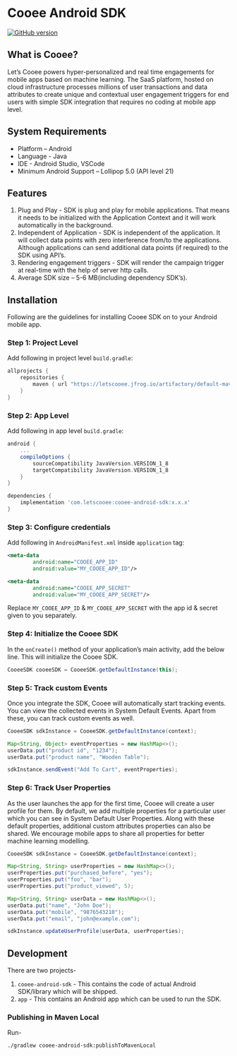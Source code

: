 # Cooee Android SDK

[![GitHub version](https://badge.fury.io/gh/letscooee%2Fcooee-android-sdk.svg)](https://badge.fury.io/gh/letscooee%2Fcooee-android-sdk)

## What is Cooee?

Let’s Cooee powers hyper-personalized and real time engagements for mobile apps based on machine learning. The SaaS platform, hosted on
 cloud infrastructure processes millions of user transactions and data attributes to create unique and contextual user engagement
 triggers for end users with simple SDK integration that requires no coding at mobile app level.
 
## System Requirements

- Platform – Android
- Language - Java
- IDE - Android Studio, VSCode
- Minimum Android Support – Lollipop 5.0 (API level 21)

## Features

1. Plug and Play - SDK is plug and play for mobile applications. That means it needs to be initialized with the Application Context and it
 will work automatically in the background.
2. Independent of Application - SDK is independent of the application. It will collect data points with zero interference from/to the
 applications. Although applications can send additional data points (if required) to the SDK using API’s.
3. Rendering engagement triggers - SDK will render the campaign trigger at real-time with the help of server http calls.
4. Average SDK size – 5-6 MB(including dependency SDK’s).

## Installation

Following are the guidelines for installing Cooee SDK on to your Android mobile app.

### Step 1: Project Level

Add following in project level `build.gradle`:

```groovy
allprojects {
    repositories {
        maven { url "https://letscooee.jfrog.io/artifactory/default-maven-local" }
    }
}
```

### Step 2: App Level

Add following in app level `build.gradle`:

```groovy
android {
    ...
    compileOptions {
        sourceCompatibility JavaVersion.VERSION_1_8
        targetCompatibility JavaVersion.VERSION_1_8
    }
}

dependencies {
    implementation 'com.letscooee:cooee-android-sdk:x.x.x'
}
```

### Step 3: Configure credentials

Add following in `AndroidManifest.xml` inside `application` tag:

```xml
<meta-data
        android:name="COOEE_APP_ID"
        android:value="MY_COOEE_APP_ID"/>

<meta-data
        android:name="COOEE_APP_SECRET"
        android:value="MY_COOEE_APP_SECRET"/>
```

Replace `MY_COOEE_APP_ID` & `MY_COOEE_APP_SECRET` with the app id & secret given to you separately.

### Step 4: Initialize the Cooee SDK

In the `onCreate()` method of your application’s main activity, add the below line. This will initialize the Cooee SDK.

```java
CooeeSDK cooeeSDK = CooeeSDK.getDefaultInstance(this);
```

### Step 5: Track custom Events

Once you integrate the SDK, Cooee will automatically start tracking events. You can view the collected events in System Default Events. Apart from these, you can track custom events as well.

```java
CooeeSDK sdkInstance = CooeeSDK.getDefaultInstance(context);

Map<String, Object> eventProperties = new HashMap<>();
userData.put("product id", "1234");
userData.put("product name", "Wooden Table");

sdkInstance.sendEvent("Add To Cart", eventProperties);
```

### Step 6: Track User Properties

As the user launches the app for the first time, Cooee will create a user profile for them. By default, we add multiple properties for a
 particular user which you can see in System Default User Properties. Along with these default properties, additional custom attributes
 properties can also be shared. We encourage mobile apps to share all properties for better machine learning modelling.

```java
CooeeSDK sdkInstance = CooeeSDK.getDefaultInstance(context);

Map<String, String> userProperties = new HashMap<>();
userProperties.put("purchased_before", "yes");
userProperties.put("foo", "bar");
userProperties.put("product_viewed", 5);

Map<String, String> userData = new HashMap<>();
userData.put("name", "John Doe");
userData.put("mobile", "9876543210");
userData.put("email", "john@example.com");

sdkInstance.updateUserProfile(userData, userProperties);
```

## Development

There are two projects-

1. `cooee-android-sdk` - This contains the code of actual Android SDK/library which will be shipped.
2. `app` - This contains an Android app which can be used to run the SDK.

### Publishing in Maven Local

Run-

```shell script
./gradlew cooee-android-sdk:publishToMavenLocal
```